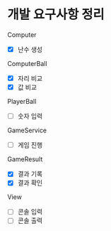 # 개발 요구사항 정리

Computer

- [x] 난수 생성

ComputerBall

- [x] 자리 비교
- [x] 값 비교

PlayerBall

- [ ] 숫자 입력

GameService

- [ ] 게임 진행

GameResult

- [x] 결과 기록
- [x] 결과 확인

View

- [ ] 콘솔 입력
- [ ] 콘솔 출력
